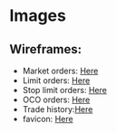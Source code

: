 # Images

## Wireframes:

- Market orders: [Here](market.png)
- Limit orders: [Here](limit.png)
- Stop limit orders: [Here](stop-limit.png)
- OCO orders: [Here](oco.png)
- Trade history:[Here](trade-history.png)
- favicon: [Here](favicon-450.png)